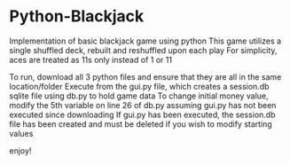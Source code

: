 # Python-Blackjack
Implementation of basic blackjack game using python
This game utilizes a single shuffled deck, rebuilt and reshuffled upon each play
For simplicity, aces are treated as 11s only instead of 1 or 11

To run, download all 3 python files and ensure that they are all in the same location/folder
Execute from the gui.py file, which creates a session.db sqlite file using db.py to hold game data
To change initial money value, modify the 5th variable on line 26 of db.py assuming gui.py has not been executed since downloading
If gui.py has been executed, the session.db file has been created and must be deleted if you wish to modify starting values

enjoy!
